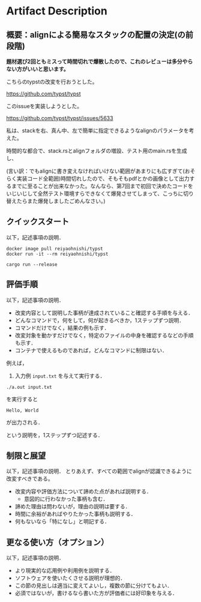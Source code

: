 # Artifact Description

## 概要：alignによる簡易なスタックの配置の決定(の前段階)

**題材選び2回ともミスって時間切れで爆散したので、これのレビューは多分やらない方がいいと思います。**

こちらのtypstの改変を行おうとした。

https://github.com/typst/typst

このissueを実装しようとした。

https://github.com/typst/typst/issues/5633

私は、stackを右、真ん中、左で簡単に指定できるようなalignのパラメータを考えた。

時間的な都合で、stack.rsとalignフォルダの増設、テスト用のmain.rsを生成し、


(言い訳：でもalignに書き変えなければいけない範囲があまりにも広すぎて(おそらく実装コード全範囲)時間切れしたので、そもそもpdfとかの画像として出力するまでに至ることが出来なかった。なんなら、第7回まで初回で決めたコードをいじいじして全然テスト環境すらできなくて爆発させてしまって、こっちに切り替えたらまた爆発しましたごめんなさい。)

## クイックスタート

以下，記述事項の説明．

```
docker image pull reiyaohnishi/typst
docker run -it --rm reiyaohnishi/typst
```

```
cargo run --release
```

## 評価手順

以下，記述事項の説明．



* 改変内容として説明した事柄が達成されていること確認する手順を与える．
* どんなコマンドで，何をして，何が起きるべきか，1ステップずつ説明．
* コマンドだけでなく，結果の例も示す．
* 改変対象を動かすだけでなく，特定のファイルの中身を確認するなどの手順も示す．
* コンテナで使えるものであれば，どんなコマンドに制限はない．

例えば，

1. 入力例 `input.txt` を与えて実行する．

```
./a.out input.txt
```

を実行すると

```
Hello, World
```

が出力される．

という説明を，1ステップずつ記述する．

## 制限と展望

以下，記述事項の説明．
とりあえず、すべての範囲でalignが認識できるように改変すべきである。
* 改変内容や評価方法について諦めた点があれば説明する．
  + 意図的に行わなかった事柄も含む．
* 諦めた理由は問わないが，理由の説明は要する．
* 時間に余裕があればやりたかった事柄も説明する．
* 何もないなら「特になし」と明記する．

## 更なる使い方（オプション）

以下，記述事項の説明．

* より現実的な応用例や利用例を説明する．
* ソフトウェアを使いたくさせる説明が理想的．
* この節の見出しは適当に変えてよいし，複数の節に分けてもよい．
* 必須ではないが，書けるなら書いた方が評価者には好印象を与える．
